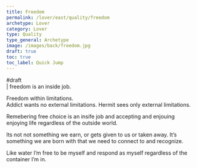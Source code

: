 ```yaml
---
title: Freedom
permalink: /lover/east/quality/freedom
archetype: Lover
category: Lover
type: Quality
type_general: Archetype
image: /images/back/freedom.jpg
draft: true
toc: true
toc_label: Quick Jump
---
```

#draft   
| freedom is an inside job.   
  
Freedom within limitations.   
Addict wants no external limitations. Hermit sees only external limitations.   
  
Remebering free choice is an insife job and accepting and enjouing enjoying life regardless of the outside world.   
  
Its not not something we earn, or gets given to us or taken away. It’s something we are born with that we need to connect to and recognize.   
  
Like water I’m free to be myself and respond as myself regardless of the container I’m in. 
